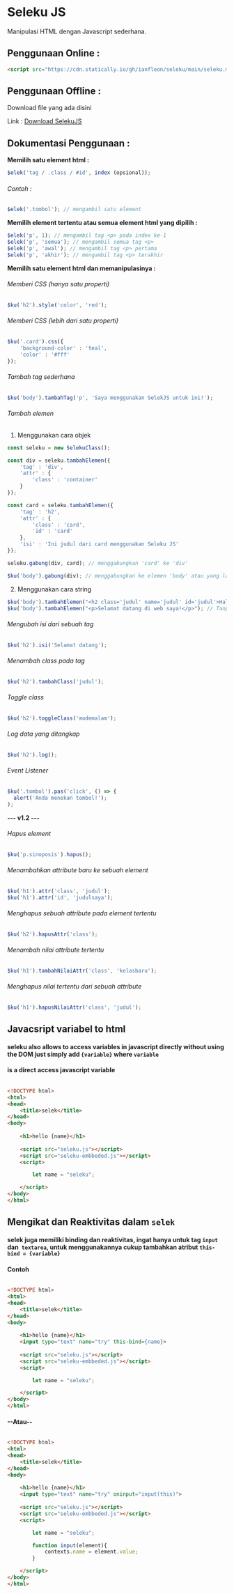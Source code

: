 # Seleku JS
Manipulasi HTML dengan Javascript sederhana.

## Penggunaan Online :
```HTML
<script src="https://cdn.statically.io/gh/ianfleon/seleku/main/seleku.min.js"></script>
```

## Penggunaan Offline :

Download file yang ada disini

Link : [Download SelekuJS](https://github.com/ianfleon/seleku/archive/main.zip)

## Dokumentasi Penggunaan :

**Memilih satu element html :**
```js
$elek('tag / .class / #id', index (opsional));
```
###### Contoh :
```js
$elek('.tombol'); // mengambil satu element
```

**Memilih element tertentu atau semua element html yang dipilih :**
```js
$elek('p', 1); // mengambil tag <p> pada index ke-1
$elek('p', 'semua'); // mengambil semua tag <p>
$elek('p', 'awal'); // mengambil tag <p> pertama
$elek('p', 'akhir'); // mengambil tag <p> terakhir
```

**Memilih satu element html dan memanipulasinya :**

###### Memberi CSS (hanya satu properti)
```js
$ku('h2').style('color', 'red');
```

###### Memberi CSS (lebih dari satu properti)
```js
$ku('.card').css({
	'background-color' : 'teal',
	'color' : '#fff'
});
```

###### Tambah tag sederhana
```js
$ku('body').tambahTag('p', 'Saya menggunakan SelekJS untuk ini!');
```

###### Tambah elemen
1. Menggunakan cara objek
```js
const seleku = new SelekuClass();

const div = seleku.tambahElemen({
	'tag' : 'div',
	'attr' : {
		'class' : 'container'
	}
});

const card = seleku.tambahElemen({
	'tag' : 'h2',
	'attr' : {
		'class' : 'card',
		'id' : 'card'
	},
	'isi' : 'Ini judul dari card menggunakan Seleku JS'
});

seleku.gabung(div, card); // menggabungkan 'card' ke 'div'

$ku('body').gabung(div); // menggabungkan ke elemen 'body' atau yang lain sesuai target ($ku)
```

2. Menggunakan cara string
```js
$ku('body').tambahElemen("<h2 class='judul' name='judul' id='judul'>Halo teman-teman.</h2>"); // Beserta Attribute
$ku('body').tambahElemen("<p>Selamat datang di web saya!</p>"); // Tanpa Attribute
```

###### Mengubah isi dari sebuah tag
```js
$ku('h2').isi('Selamat datang');
```

###### Menambah class pada tag
```js
$ku('h2').tambahClass('judul');
```

###### Toggle class
```js
$ku('h2').toggleClass('modemalam');
```

###### Log data yang ditangkap
```js
$ku('h2').log();
```

###### Event Listener
```js
$ku('.tombol').pas('click', () => {
  alert('Anda menekan tombol!');
);
```

**--- v1.2 ---**

###### Hapus element
```js
$ku('p.sinoposis').hapus();
```

###### Menambahkan attribute baru ke sebuah element
```js
$ku('h1').attr('class', 'judul');
$ku('h1').attr('id', 'judulsaya');
```

###### Menghapus sebuah attribute pada element tertentu
```js
$ku('h2').hapusAttr('class');
```

###### Menambah nilai attribute tertentu
```js
$ku('h1').tambahNilaiAttr('class', 'kelasbaru');
```

###### Menghapus nilai tertentu dari sebuah attribute
```js
$ku('h1').hapusNilaiAttr('class', 'judul');
```



## Javacsript variabel to html

#### seleku also allows to access variables in javascript directly without using the DOM just simply add `{variable}` where `variable`
#### is a direct access javascript variable


```HTML

<!DOCTYPE html>
<html>
<head>
	<title>selek</title>
</head>
<body>
	
	<h1>hello {name}</h1>
	
	<script src="seleku.js"></script>
	<script src="seleku-embbeded.js"></script>
	<script>

		let name = "seleku";

	</script>
</body>
</html>

```

## Mengikat dan Reaktivitas dalam `selek`
#### selek juga memiliki binding dan reaktivitas, ingat hanya untuk tag ``` input ``` dan` textarea`, untuk menggunakannya cukup tambahkan atribut `this-bind = {variable}`
#### Contoh


```HTML

<!DOCTYPE html>
<html>
<head>
	<title>selek</title>
</head>
<body>
	
	<h1>hello {name}</h1>
	<input type="text" name="try" this-bind={name}>
	
	<script src="seleku.js"></script>
	<script src="seleku-embbeded.js"></script>
	<script>

		let name = "seleku";

	</script>
</body>
</html>

```
#### --Atau--

```HTML

<!DOCTYPE html>
<html>
<head>
	<title>selek</title>
</head>
<body>
	
	<h1>hello {name}</h1>
	<input type="text" name="try" oninput="input(this)">
	
	<script src="seleku.js"></script>
	<script src="seleku-embbeded.js"></script>
	<script>

		let name = "seleku";

		function input(element){
			contexts.name = element.value;
		}

	</script>
</body>
</html>

```
